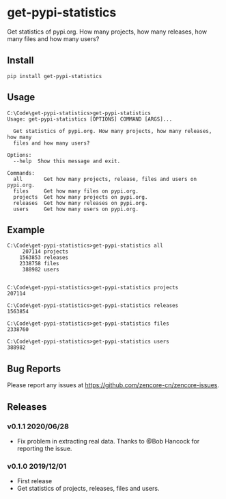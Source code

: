 # get-pypi-statistics

Get statistics of pypi.org. How many projects, how many releases, how many files and how many users?

## Install

```shell
pip install get-pypi-statistics
```

## Usage

```shell
C:\Code\get-pypi-statistics>get-pypi-statistics
Usage: get-pypi-statistics [OPTIONS] COMMAND [ARGS]...

  Get statistics of pypi.org. How many projects, how many releases, how many
  files and how many users?

Options:
  --help  Show this message and exit.

Commands:
  all       Get how many projects, release, files and users on pypi.org.
  files     Get how many files on pypi.org.
  projects  Get how many projects on pypi.org.
  releases  Get how many releases on pypi.org.
  users     Get how many users on pypi.org.
```

## Example

```shell
C:\Code\get-pypi-statistics>get-pypi-statistics all
     207114 projects
    1563853 releases
    2338758 files
     388982 users


C:\Code\get-pypi-statistics>get-pypi-statistics projects
207114

C:\Code\get-pypi-statistics>get-pypi-statistics releases
1563854

C:\Code\get-pypi-statistics>get-pypi-statistics files
2338760

C:\Code\get-pypi-statistics>get-pypi-statistics users
388982
```

## Bug Reports

Please report any issues at https://github.com/zencore-cn/zencore-issues.

## Releases

### v0.1.1 2020/06/28

- Fix problem in extracting real data. Thanks to @Bob Hancock for reporting the issue.

### v0.1.0 2019/12/01

- First release
- Get statistics of projects, releases, files and users.
